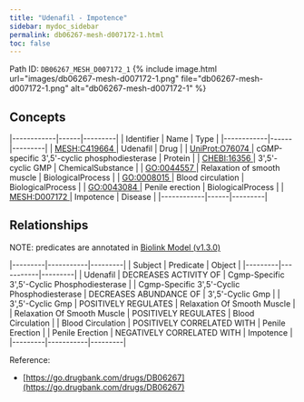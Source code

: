 ```yaml
---
title: "Udenafil - Impotence"
sidebar: mydoc_sidebar
permalink: db06267-mesh-d007172-1.html
toc: false 
---
```



Path ID: `DB06267_MESH_D007172_1`
{% include image.html url="images/db06267-mesh-d007172-1.png" file="db06267-mesh-d007172-1.png" alt="db06267-mesh-d007172-1" %}

## Concepts

|------------|------|---------|
| Identifier | Name | Type    |
|------------|------|---------|
| <a href="https://identifiers.org/MESH:C419664">MESH:C419664 </a> | Udenafil | Drug |
| <a href="https://identifiers.org/UniProt:O76074">UniProt:O76074 </a> | cGMP-specific 3',5'-cyclic phosphodiesterase | Protein |
| <a href="https://identifiers.org/CHEBI:16356">CHEBI:16356 </a> | 3',5'-cyclic GMP | ChemicalSubstance |
| <a href="https://identifiers.org/GO:0044557">GO:0044557 </a> | Relaxation of smooth muscle | BiologicalProcess |
| <a href="https://identifiers.org/GO:0008015">GO:0008015 </a> | Blood circulation | BiologicalProcess |
| <a href="https://identifiers.org/GO:0043084">GO:0043084 </a> | Penile erection | BiologicalProcess |
| <a href="https://identifiers.org/MESH:D007172">MESH:D007172 </a> | Impotence | Disease |
|------------|------|---------|

## Relationships


NOTE: predicates are annotated in <a href="https://github.com/biolink/biolink-model/releases/tag/v1.3.0">Biolink Model (v1.3.0)</a>

|---------|-----------|---------|
| Subject | Predicate | Object  |
|---------|-----------|---------|
| Udenafil | DECREASES ACTIVITY OF | Cgmp-Specific 3',5'-Cyclic Phosphodiesterase |
| Cgmp-Specific 3',5'-Cyclic Phosphodiesterase | DECREASES ABUNDANCE OF | 3',5'-Cyclic Gmp |
| 3',5'-Cyclic Gmp | POSITIVELY REGULATES | Relaxation Of Smooth Muscle |
| Relaxation Of Smooth Muscle | POSITIVELY REGULATES | Blood Circulation |
| Blood Circulation | POSITIVELY CORRELATED WITH | Penile Erection |
| Penile Erection | NEGATIVELY CORRELATED WITH | Impotence |
|---------|-----------|---------|

Reference: 
  - [https://go.drugbank.com/drugs/DB06267](https://go.drugbank.com/drugs/DB06267)
